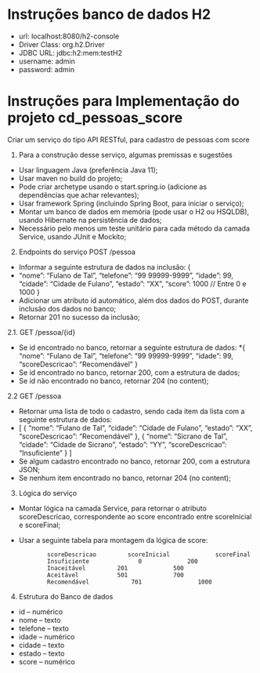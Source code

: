 # Instruções banco de dados H2

* url: localhost:8080/h2-console
* Driver Class: org.h2.Driver
* JDBC URL: jdbc:h2:mem:testH2
* username: admin
* password: admin

# Instruções para Implementação do projeto cd_pessoas_score
Criar um serviço do tipo API RESTful, para cadastro de pessoas com score

1.	Para a construção desse serviço, algumas premissas e sugestões

*	Usar linguagem Java (preferência Java 11);
*	Usar maven no build do projeto;
*	Pode criar archetype usando o start.spring.io (adicione as dependências que achar relevantes);
*	Usar framework Spring (incluindo Spring Boot, para iniciar o serviço);
*	Montar um banco de dados em memória (pode usar o H2 ou HSQLDB), usando Hibernate na persistência de dados;
*	Necessário pelo menos um teste unitário para cada método da camada Service, usando JUnit e Mockito;

2.	Endpoints do serviço
	POST /pessoa
*	Informar a seguinte estrutura de dados na inclusão:
{
*	“nome”: “Fulano de Tal”,
	“telefone”: “99 99999-9999”,
	“idade”: 99,
	“cidade”: “Cidade de Fulano”,
	“estado”: “XX”,
	“score”: 1000	// Entre 0 e 1000
}
*	Adicionar um atributo id automático, além dos dados do POST, durante inclusão dos dados no banco;
*	Retornar 201 no sucesso da inclusão;

2.1.	GET /pessoa/{id}
*	Se id encontrado no banco, retornar a seguinte estrutura de dados:
*{
	“nome”: “Fulano de Tal”,
	“telefone”: “99 99999-9999”,
	“idade”: 99,
	“scoreDescricao”: “Recomendável”
}
*	Se id encontrado no banco, retornar 200, com a estrutura de dados;
*	Se id não encontrado no banco, retornar 204 (no content);

2.2	GET /pessoa
*	Retornar uma lista de todo o cadastro, sendo cada item da lista com a seguinte estrutura de dados:
* [
	{
		“nome”: “Fulano de Tal”,
		“cidade”: “Cidade de Fulano”,
		“estado”: “XX”,
		“scoreDescricao”: “Recomendável”
	},
	{
		“nome”: “Sicrano de Tal”,
		“cidade”: “Cidade de Sicrano”,
		“estado”: “YY”,
		“scoreDescricao”: “Insuficiente”
	}
]
*	Se algum cadastro encontrado no banco, retornar 200, com a estrutura JSON;
*	Se nenhum item encontrado no banco, retornar 204 (no content);

3.	Lógica do serviço

*	Montar lógica na camada Service, para retornar o atributo scoreDescricao, correspondente ao score encontrado entre scoreInicial e scoreFinal;
*	Usar a seguinte tabela para montagem da lógica de score:

				scoreDescricao		   scoreInicial			    scoreFinal
				Insuficiente			  0				200
				Inaceitável			201				500
				Aceitável			501				700
				Recomendável			701			       1000

4.	Estrutura do Banco de dados

*	id – numérico
*	nome – texto
*	telefone – texto
*	idade – numérico
*	cidade – texto
*	estado – texto
*	score – numérico
